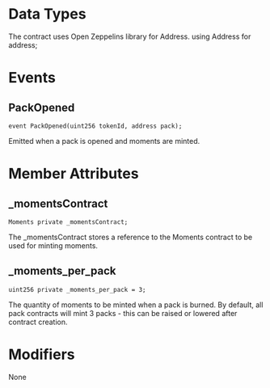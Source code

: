 # Data Types
The contract uses Open Zeppelins library for Address.
using Address for address;

# Events
## PackOpened
```
event PackOpened(uint256 tokenId, address pack);
```
Emitted when a pack is opened and moments are minted.

# Member Attributes
## _momentsContract
```
Moments private _momentsContract;
```
The _momentsContract stores a reference to the Moments contract to be used for minting moments.

## _moments_per_pack
```
uint256 private _moments_per_pack = 3;
```
The quantity of moments to be minted when a pack is burned.
By default, all pack contracts will mint 3 packs - this can be raised or lowered after contract creation.

# Modifiers
None